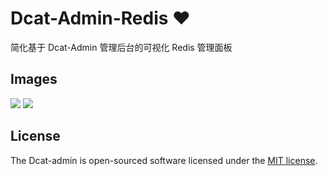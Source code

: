 # Dcat-Admin-Redis ❤️

简化基于 Dcat-Admin 管理后台的可视化 Redis 管理面板

## Images
![](https://github.com/23tl/dcat-admin-redis/desc/images/welcome.png)
![](https://github.com/23tl/dcat-admin-redis/desc/images/database.png)


## License

The Dcat-admin is open-sourced software licensed under the [MIT license](https://opensource.org/licenses/MIT).
